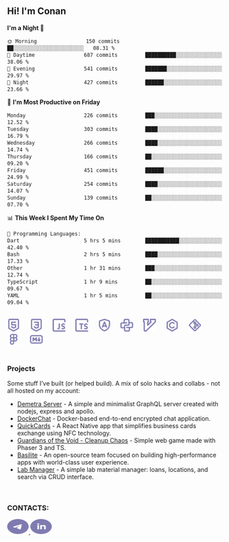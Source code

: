 ## Hi! I'm Conan

<!--START_SECTION:waka-->
**I'm a Night 🦉** 

```text
🌞 Morning                150 commits         ██░░░░░░░░░░░░░░░░░░░░░░░   08.31 % 
🌆 Daytime                687 commits         ██████████░░░░░░░░░░░░░░░   38.06 % 
🌃 Evening                541 commits         ███████░░░░░░░░░░░░░░░░░░   29.97 % 
🌙 Night                  427 commits         ██████░░░░░░░░░░░░░░░░░░░   23.66 % 
```
📅 **I'm Most Productive on Friday** 

```text
Monday                   226 commits         ███░░░░░░░░░░░░░░░░░░░░░░   12.52 % 
Tuesday                  303 commits         ████░░░░░░░░░░░░░░░░░░░░░   16.79 % 
Wednesday                266 commits         ████░░░░░░░░░░░░░░░░░░░░░   14.74 % 
Thursday                 166 commits         ██░░░░░░░░░░░░░░░░░░░░░░░   09.20 % 
Friday                   451 commits         ██████░░░░░░░░░░░░░░░░░░░   24.99 % 
Saturday                 254 commits         ████░░░░░░░░░░░░░░░░░░░░░   14.07 % 
Sunday                   139 commits         ██░░░░░░░░░░░░░░░░░░░░░░░   07.70 % 
```


📊 **This Week I Spent My Time On** 

```text
💬 Programming Languages: 
Dart                     5 hrs 5 mins        ███████████░░░░░░░░░░░░░░   42.40 % 
Bash                     2 hrs 5 mins        ████░░░░░░░░░░░░░░░░░░░░░   17.33 % 
Other                    1 hr 31 mins        ███░░░░░░░░░░░░░░░░░░░░░░   12.74 % 
TypeScript               1 hr 9 mins         ██░░░░░░░░░░░░░░░░░░░░░░░   09.67 % 
YAML                     1 hr 5 mins         ██░░░░░░░░░░░░░░░░░░░░░░░   09.04 % 
```


<!--END_SECTION:waka-->

<br>

<div align="left">
  <img src="icons/skills/html.svg" width="30" alt="html5"/>
  <img width="15"/>
  <img src="icons/skills/css.svg" width="30" alt="css"/>
  <img width="15"/>
  <img src="icons/skills/javascript.svg" width="30" alt="javascript"/>
  <img width="15"/>
  <img src="icons/skills/typescript.svg" width="30" alt="typescript"/>
  <img width="15"/>
  <img src="icons/skills/angular.svg" width="30" alt="angular"/>
  <img width="15"/>
  <img src="icons/skills/python.svg" width="30" alt="python"/>
  <img width="15"/>
  <img src="icons/skills/vim.svg" width="30" alt="vim"/>
  <img width="15"/>
  <img src="icons/skills/c.svg" width="30" alt="c"/>
  <img width="15"/>
  <img src="icons/skills/git.svg" width="30" alt="git"/>
  <img width="15"/>
  <img src="icons/skills/figma.svg" width="30" alt="figma"/>
  <img width="15"/>
  <img src="icons/skills/markdown.svg" width="30" alt="markdown"/>
</div>

<br>

### Projects
Some stuff I’ve built (or helped build). A mix of solo hacks and collabs - not all hosted on my account:
- [Demetra Server](https://github.com/demetra-project/server) -  A simple and minimalist GraphQL server created with nodejs, express and apollo.
- [DockerChat](https://github.com/Nick-Maro/DockerChat) - Docker-based end-to-end encrypted chat application.
- [QuickCards](https://github.com/Pako3549/QuickCards) - A React Native app that simplifies business cards exchange using NFC technology.
- [Guardians of the Void - Cleanup Chaos](https://github.com/guardians-of-the-void/cleanup-chaos) - Simple web game made with Phaser 3 and TS.
- [Basilite](https://github.com/basilite) - An open-source team focused on building high-performance apps with world-class user experience.
- [Lab Manager](https://github.com/blvckspider/it-lab-manager) - A simple lab material manager: loans, locations, and search via CRUD interface.

<br>

### CONTACTS:
<div align="left">
  <a href="https://t.me/gkkconan">
    <img src="icons/contacts/telegram.svg" width="50" height="35" alt="telegram"/>
  </a>
  <a href="https://www.linkedin.com/in/gkkconan">
    <img src="icons/contacts/linkedin.svg" width="50" height="35" alt="linkedin"/>
  </a>
</div>